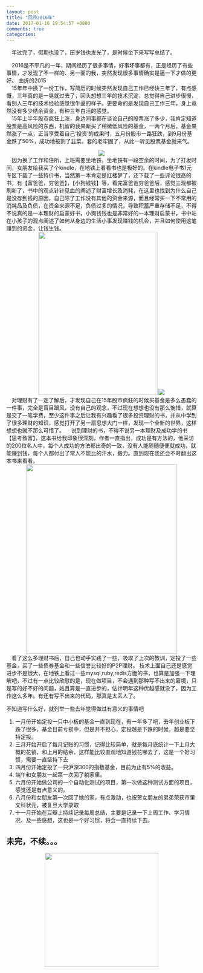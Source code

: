 ```yaml
---
layout: post
title: "回顾2016年"
date: 2017-01-16 19:54:57 +0800
comments: true
categories: 
---
```


&emsp;年过完了，假期也没了，压岁钱也发光了，是时候坐下来写写总结了。  
<!-- more -->
&emsp;2016是不平凡的一年，期间经历了很多事情，好事坏事都有，正是经历了有些事情，才发现了不一样的、另一面的我，突然发现很多事情确实是逼一下才做的更好。
曲折的2015   
&emsp;15年年中换了一份工作，写简历的时候突然发现自己工作已经快三年了，有点感慨，三年真的是一晃就过去了，回头想想三年的技术沉淀，总觉得自己进步很慢，看别人三年的技术经验感觉很牛逼的样子。更要命的是发现自己工作三年，身上竟然没有多少结余资金，有种三年白活的感觉。  
&emsp;15年上半年股市疯狂上涨，身边同事都在谈论自己的股票涨了多少，我肯定知道股票是高风险的东西，机智的我果断买了稍微低风险的基金，一两个月后，基金果然涨了一点，正当享受着自己‘投资’的成果时，五月份股市一路狂跌，到9月份基金跌了50%，成功地被割了韭菜，套的老牢固了，从此一听见股票基金就来气。  

<center>  
<img src="http://yydys-prd-shop.oss-cn-hangzhou.aliyuncs.com/mall/banners/202557dcs3ch2rfllii7e1.jpg" /> 
</center>  
&emsp;因为换了工作和住所，上班需要坐地铁，坐地铁有一段空余的时间，为了打发时间，女朋友给我买了个kindle，在地铁上看看书也是极好的。在kindle电子书1元专区下载了一些特价书，当然第一本肯定是红楼梦了，还下载了一些评论很高的书，有【富爸爸，穷爸爸】，【小狗钱钱】等，看完富爸爸穷爸爸后，感觉三观都被刷新了，书中的观点针针见血的阐述了财富增长及消耗，在这里也找到为什么自己是没存到钱的原因，自己除了工作没有其他的资金来源，而且经常买一下不常用的消耗品及负债，在资金来源不足，负债过多的情况，导致积蓄严重存储不足，不得不说真的是一本理财的启蒙好书，小狗钱钱也是非常好的一本理财启蒙书，书中站在小孩子的观点阐述了如何从身边的生活小事发现赚钱的机会，并且如何使用这笔赚到的资金，让钱生钱。  
<center>
<img width="315px" height="430px" src="http://7xkvxi.com1.z0.glb.clouddn.com/u=935494884,700337048&fm=23&gp=0.jpg" />
<img src="http://7xkvxi.com1.z0.glb.clouddn.com/timg.jpeg" />
</center>
&emsp;对理财有了一定了解后，才发现自己在15年股市疯狂的时候买基金是多么愚蠢的一件事，完全是盲目跟风，没有自己的观念，不过现在想想也没有那么惋惜，就算是交了一笔学费，至少这件事之后让我有兴趣看了很多投资理财的书，并从中学到了很多理财的知识，感觉打开了另一扇思想大门一样，发现一个全新的世界，这样想想也就不那么可惜了。
&emsp;说到理财的书，不得不说另一本理财及成功学的书【思考致富】，这本书给我印象很深刻，作者一直指出，成功是有方法的，他采访的200位名人中，每个人成功的方法都出奇的一致，没有人能随随便便就成功，就能赚到钱，每个人都付出了常人不能比的汗水，毅力。直到现在我还会不时翻出这本书来看看。  
<center>
  <img width="400", height="500" src="http://7xkvxi.com1.z0.glb.clouddn.com/timg%20%281%29.jpeg"  />
</center>
&emsp;看了这么多理财书后，自己也动手实践了一些，吸取了上次的教训，定投了一些基金，买了一些债券基金和一些信誉比较好的P2P理财。
技术上面自己还是感觉进步不是很大，在地铁上看过一些mysql,ruby,redis方面的书，也算是加强一下理解吧，不过有一点比较欣慰的是，现在做项目，不会遇到那种写不出来的窘境，只是写的好不好的问题，姑且算是一直进步的，估计明年这种优越感就没了，因为工作这么多年。有还有写不出来的代码，那真是太丢人了。  


不知道写什么好，就列举一些去年觉得做过有意义的事情吧  
1.   一月份开始定投一只中小板的基金一直到现在，有一年多了吧，去年创业板下跌了很多，基金目前亏损中，但是并不担心，定投越是下跌的时候，越是要坚持定投。  
2.   三月开始开启了每月记账的习惯，记得比较简单，就是每月底统计一下上月大概的花销，和上月的结余，这样能比较直观地知道钱花哪去了，这是一个好习惯，需要一直坚持下去  
3.   四月份开始定投了一只沪深300的指数基金，目前为止有5%的收益。  
4.   端午和女朋友一起第一次回了躺家里。  
5.   六月份开始做公司的一个自动化测试的项目，第一次做这种测试方面的项目，感觉还是有点意义的。  
6.   八月份和女朋友第一次回了她的家，有点激动，也祝贺女朋友的弟弟荣获市里文科状元，被复旦大学录取  
7.   十一月开始在豆瓣上持续记录每周总结，主要是记录一下上周工作、学习情况、及一些感想，这也是一个好习惯，将会一直持续下去。  
## 未完，不续。。。
<center><img width="300" height="300" src="http://7xkvxi.com1.z0.glb.clouddn.com/e04d442c11dfa9ec094b1f0664d0f703908fc1dc.jpg" /></center>
